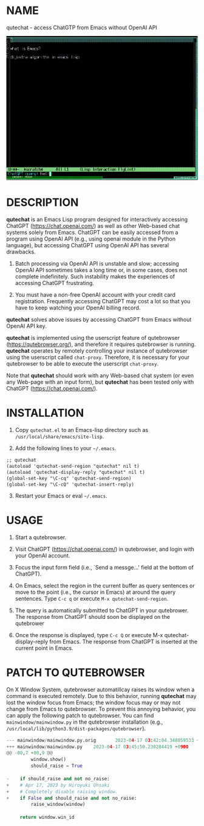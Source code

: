 # NAME

qutechat - access ChatGTP from Emacs without OpenAI API

![video](https://github.com/h-ohsaki/qutechat/blob/master/screenshot/video.gif)

# DESCRIPTION

**qutechat** is an Emacs Lisp program designed for interactively
accessing ChatGPT (https://chat.openai.com/) as well as other
Web-based chat systems solely from Emacs.  ChatGPT can be easily
accessed from a program using OpenAI API (e.g., using openai module in
the Python language), but accessing ChatGPT using OpenAI API has
several drawbacks.

1. Batch processing via OpenAI API is unstable and slow; accessing
   OpenAI API sometimes takes a long time or, in some cases, does not
   complete indefinitely.  Such instability makes the experiences of
   accessing ChatGPT frustrating.

2. You must have a non-free OpenAI account with your credit card
   registration.  Frequently accessing ChatGPT may cost a lot so that
   you have to keep watching your OpenAI billing record.

**qutechat** solves above issues by accessing ChatGPT from Emacs
without OpenAI API key.

**qutechat** is implemented using the userscript feature of
qutebrowser (https://qutebrowser.org/), and therefore it requires
qutebrowser is running.  **qutechat** operates by remotely controlling
your instance of qutebrowser using the userscript called `chat-proxy`.
Therefore, it is necessary for your qutebrowser to be able to execute
the userscript `chat-proxy`.

Note that **qutechat** should work with any Web-based chat system (or
even any Web-page with an input form), but **qutechat** has been
tested only with ChatGPT (https://chat.openai.com/).

# INSTALLATION

1. Copy `qutechat.el` to an Emacs-lisp directory such as
   `/usr/local/share/emacs/site-lisp`.

2. Add the following lines to your `~/.emacs`.

``` elisp
;; qutechat
(autoload 'qutechat-send-region "qutechat" nil t)
(autoload 'qutechat-display-reply "qutechat" nil t)
(global-set-key "\C-cq" 'qutechat-send-region)
(global-set-key "\C-cQ" 'qutechat-insert-reply)
```

3. Restart your Emacs or eval `~/.emacs`.

# USAGE

1. Start a qutebrowser.

2. Visit ChatGPT (https://chat.openai.com/) in qutebrowser, and login
   with your OpenAI account.

3. Focus the input form field (i.e., `Send a messge...' field at the
   bottom of ChatGPT).

4. On Emacs, select the region in the current buffer as query
   sentences or move to the point (i.e., the cursor in Emacs) at
   around the query sentences.  Type `C-c q` or execute `M-x
   qutechat-send-region`.

5. The query is automatically submitted to ChatGPT in your qutebrower.
   The response from ChatGPT should soon be displayed on the
   qutebrower

6. Once the response is displayed, type `C-c Q` or execute M-x
   qutechat-display-reply from Emacs.  The response from ChatGPT is
   inserted at the current point in Emacs.

# PATCH TO QUTEBROWSER

On X Window System, qutebrowser automatillcay raises its window when a
command is executed remotely.  Due to this behavior, running
**qutechat** may lost the window focus from Emacs; the window focus
may or may not change from Emacs to qutebrowser.  To prevent this
annoying behavior, you can apply the following patch to qutebrowser.
You can find `mainwindow/mainwindow.py` in the qutebrowser
installation (e.g.,
`/usr/local/lib/python3.9/dist-packages/qutebrowser`).

``` python
--- mainwindow/mainwindow.py.orig       2023-04-17 03:42:04.348059533 +0900
+++ mainwindow/mainwindow.py    2023-04-17 03:45:50.230284419 +0900
@@ -80,7 +80,9 @@
         window.show()
         should_raise = True
 
-    if should_raise and not no_raise:
+    # Apr 17, 2023 by Hiroyuki Ohsaki        
+    # Completely disable raising window.
+    if False and should_raise and not no_raise:
         raise_window(window)
 
     return window.win_id
```
